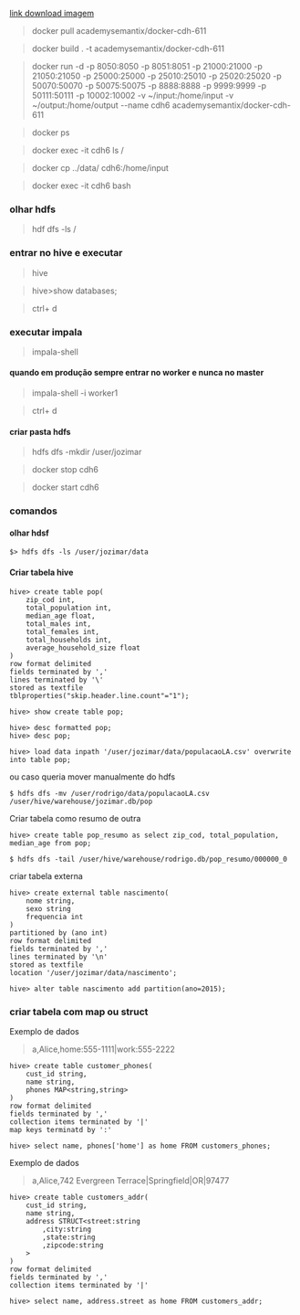 [link download imagem](https://hub.docker.com/r/academysemantix/docker-cdh-611)

> docker pull academysemantix/docker-cdh-611

>docker build . -t academysemantix/docker-cdh-611

>docker run -d -p 8050:8050 -p 8051:8051 -p 21000:21000 -p 21050:21050 -p 25000:25000 -p 25010:25010 -p 25020:25020 -p 50070:50070 -p 50075:50075 -p 8888:8888 -p 9999:9999 -p 50111:50111 -p 10002:10002 -v ~/input:/home/input -v ~/output:/home/output --name cdh6 academysemantix/docker-cdh-611

>docker ps

>docker exec -it cdh6 ls /

>docker cp ../data/ cdh6:/home/input

> docker exec -it cdh6 bash


### olhar hdfs

>hdf dfs -ls /

### entrar no hive e executar

>hive

>hive>show databases;


> ctrl+ d 
### executar impala

>impala-shell

#### quando em produção sempre entrar no worker e nunca no master

>impala-shell -i worker1

> ctrl+ d 

#### criar pasta hdfs
>hdfs dfs -mkdir /user/jozimar




> docker stop cdh6

> docker start cdh6


### comandos

#### olhar hdsf
```
$> hdfs dfs -ls /user/jozimar/data
```

#### Criar tabela hive
```
hive> create table pop(
    zip_cod int,
    total_population int,
    median_age float,
    total_males int,
    total_females int,
    total_households int,
    average_household_size float
)
row format delimited
fields terminated by ','
lines terminated by '\'
stored as textfile
tblproperties("skip.header.line.count"="1");
```

```
hive> show create table pop;
```

```
hive> desc formatted pop;
hive> desc pop;
```

```
hive> load data inpath '/user/jozimar/data/populacaoLA.csv' overwrite into table pop;
```

ou caso queria mover manualmente do hdfs

```
$ hdfs dfs -mv /user/rodrigo/data/populacaoLA.csv /user/hive/warehouse/jozimar.db/pop
```

Criar tabela como resumo de outra
```
hive> create table pop_resumo as select zip_cod, total_population, median_age from pop;
```

```
$ hdfs dfs -tail /user/hive/warehouse/rodrigo.db/pop_resumo/000000_0
```

criar tabela externa
```
hive> create external table nascimento(
    nome string,
    sexo string
    frequencia int
)
partitioned by (ano int)
row format delimited
fields terminated by ','
lines terminated by '\n'
stored as textfile
location '/user/jozimar/data/nascimento';

hive> alter table nascimento add partition(ano=2015);
```

### criar tabela com map ou struct

Exemplo de dados
>a,Alice,home:555-1111|work:555-2222

```
hive> create table customer_phones(
    cust_id string,
    name string,
    phones MAP<string,string>
)
row format delimited
fields terminated by ','
collection items terminated by '|'
map keys terminatd by ':'

hive> select name, phones['home'] as home FROM customers_phones;
```


Exemplo de dados
>a,Alice,742 Evergreen Terrace|Springfield|OR|97477

```
hive> create table customers_addr(
    cust_id string,
    name string,
    address STRUCT<street:string
        ,city:string
        ,state:string
        ,zipcode:string
    >
)
row format delimited
fields terminated by ','
collection items terminated by '|'

hive> select name, address.street as home FROM customers_addr;
```